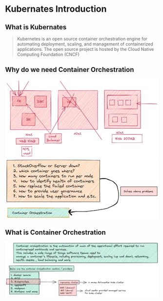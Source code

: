 # Kubernates Introduction

## What is Kubernates

> Kubernetes is an open source container orchestration engine for automating deployment, scaling, and management of containerized applications. The open source project is hosted by the Cloud Native Computing Foundation (CNCF)


## Why do we need Container Orchestration

![why_orchestration](../img/orchestration.png)
![why_orchestration_1](../img/orchestration_1.png)


## What is Container Orchestration

![orchestration_2](../img/what_is_orchestration.png)